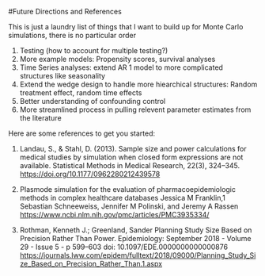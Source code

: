 #Future Directions and References

This is just a laundry list of things that I want to build up for Monte Carlo simulations, there is no particular order

1. Testing (how to account for multiple testing?)
2. More example models: Propensity scores, survival analyses
3. Time Series analyses: extend AR 1 model to more complicated structures like seasonality
4. Extend the wedge design to handle more hiearchical structures: Random treatment effect, random time effects
5. Better understanding of confounding control
6. More streamlined process in pulling relevent parameter estimates from the literature


Here are some references to get you started:

1.	Landau, S., & Stahl, D. (2013). Sample size and power calculations for medical studies by simulation when closed form expressions are not available. Statistical Methods in Medical Research, 22(3), 324–345. https://doi.org/10.1177/0962280212439578

2. Plasmode simulation for the evaluation of pharmacoepidemiologic methods in complex healthcare databases Jessica M Franklin,1 Sebastian Schneeweiss, Jennifer M Polinski, and Jeremy A Rassen https://www.ncbi.nlm.nih.gov/pmc/articles/PMC3935334/


3. Rothman, Kenneth J.; Greenland, Sander Planning Study Size Based on Precision Rather Than Power. Epidemiology: September 2018 - Volume 29 - Issue 5 - p 599–603 doi: 10.1097/EDE.0000000000000876 https://journals.lww.com/epidem/fulltext/2018/09000/Planning_Study_Size_Based_on_Precision_Rather_Than.1.aspx

